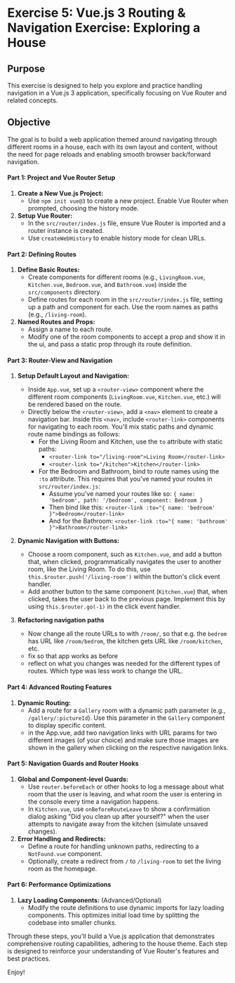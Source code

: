 #  Exercise 5: Vue.js 3 Routing & Navigation Exercise: Exploring a House

## Purpose

This exercise is designed to help you explore and practice handling navigation in a Vue.js 3 application, specifically focusing on Vue Router and related concepts.

## Objective

The goal is to build a web application themed around navigating through different rooms in a house, each with its own layout and content, without the need for page reloads and enabling smooth browser back/forward navigation.

#### Part 1: Project and Vue Router Setup
1. **Create a New Vue.js Project:**
   - Use `npm init vue@3` to create a new project. Enable Vue Router when prompted, choosing the history mode.
2. **Setup Vue Router:**
   - In the `src/router/index.js` file, ensure Vue Router is imported and a router instance is created.
   - Use `createWebHistory` to enable history mode for clean URLs.

#### Part 2: Defining Routes
1. **Define Basic Routes:**
   - Create components for different rooms (e.g., `LivingRoom.vue`, `Kitchen.vue`, `Bedroom.vue`, and `Bathroom.vue`) inside the `src/components` directory.
   - Define routes for each room in the `src/router/index.js` file, setting up a path and component for each. Use the room names as paths (e.g., `/living-room`).
2. **Named Routes and Props:**
   - Assign a name to each route.
   - Modify one of the room components to accept a prop and show it in the ui, and pass a static prop through its route definition.

#### Part 3: Router-View and Navigation
1. **Setup Default Layout and Navigation:**
   - Inside `App.vue`, set up a `<router-view>` component where the different room components (`LivingRoom.vue`, `Kitchen.vue`, etc.) will be rendered based on the route.
   - Directly below the `<router-view>`, add a `<nav>` element to create a navigation bar. Inside this `<nav>`, include `<router-link>` components for navigating to each room. You'll mix static paths and dynamic route name bindings as follows:
     - For the Living Room and Kitchen, use the `to` attribute with static paths:
       - `<router-link to="/living-room">Living Room</router-link>`
       - `<router-link to="/kitchen">Kitchen</router-link>`
     - For the Bedroom and Bathroom, bind to route names using the `:to` attribute. This requires that you've named your routes in `src/router/index.js`:
       - Assume you've named your routes like so: `{ name: 'bedroom', path: '/bedroom', component: Bedroom }`
       - Then bind like this: `<router-link :to="{ name: 'bedroom' }">Bedroom</router-link>`
       - And for the Bathroom: `<router-link :to="{ name: 'bathroom' }">Bathroom</router-link>`

2. **Dynamic Navigation with Buttons:**
   - Choose a room component, such as `Kitchen.vue`, and add a button that, when clicked, programmatically navigates the user to another room, like the Living Room. To do this, use `this.$router.push('/living-room')` within the button's click event handler.
   - Add another button to the same component (`Kitchen.vue`) that, when clicked, takes the user back to the previous page. Implement this by using `this.$router.go(-1)` in the click event handler.
3. **Refactoring navigation paths**
   - Now change all the route URLs to with `/room/`, so that e.g. the `bedrom` has URL like `/room/bedrom`, the kitchen gets URL like `/room/kitchen`, etc.
   - fix so that app works as before
   - reflect on what you changes was needed for the different types of routes. Which type was less work to change the URL.

#### Part 4: Advanced Routing Features
1. **Dynamic Routing:**
   - Add a route for a `Gallery` room with a dynamic path parameter (e.g., `/gallery/:pictureId`). Use this parameter in the `Gallery` component to display specific content.
   - in the App.vue, add two navigation links with URL params for two different images (of your choice) and make sure those images are shown in the gallery when clicking on the respective navigation links.

#### Part 5: Navigation Guards and Router Hooks
1. **Global and Component-level Guards:**
   - Use `router.beforeEach` or other hooks to log a message about what room that the user is leaving, and what room the user is entering in the console every time a navigation happens.
   - In `Kitchen.vue`, use `onBeforeRouteLeave` to show a confirmation dialog asking "Did you clean up after yourself?" when the user attempts to navigate away from the kitchen (simulate unsaved changes).
2. **Error Handling and Redirects:**
   - Define a route for handling unknown paths, redirecting to a `NotFound.vue` component.
   - Optionally, create a redirect from `/` to `/living-room` to set the living room as the homepage.

#### Part 6: Performance Optimizations
1. **Lazy Loading Components:** (Advanced/Optional)
   - Modify the route definitions to use dynamic imports for lazy loading components. This optimizes initial load time by splitting the codebase into smaller chunks.

Through these steps, you'll build a Vue.js application that demonstrates comprehensive routing capabilities, adhering to the house theme. Each step is designed to reinforce your understanding of Vue Router's features and best practices.

Enjoy!
